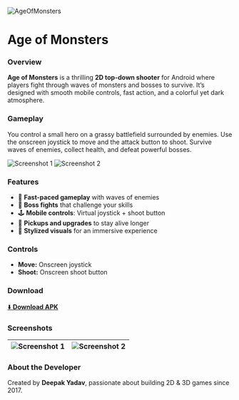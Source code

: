 ![AgeOfMonsters](https://github.com/user-attachments/assets/4123c295-0913-4897-9e53-9e78279d88cb)
# Age of Monsters

### Overview

**Age of Monsters** is a thrilling **2D top-down shooter** for Android where players fight through waves of monsters and bosses to survive. It’s designed with smooth mobile controls, fast action, and a colorful yet dark atmosphere.

### Gameplay

You control a small hero on a grassy battlefield surrounded by enemies. Use the onscreen joystick to move and the attack button to shoot. Survive waves of enemies, collect health, and defeat powerful bosses.

![Screenshot 1](images/1.jpg)
![Screenshot 2](images/2.jpg)

### Features

* 🎯 **Fast-paced gameplay** with waves of enemies
* 👹 **Boss fights** that challenge your skills
* 🕹 **Mobile controls**: Virtual joystick + shoot button
* 💎 **Pickups and upgrades** to stay alive longer
* 🌌 **Stylized visuals** for an immersive experience

### Controls

* **Move:** Onscreen joystick
* **Shoot:** Onscreen shoot button

### Download

[⬇️ **Download APK**]([#](https://github.com/Deepak-Yadav-14/Age-Of-Monsters/releases/download/v1.0.0/Age.Of.Monster.apk))

### Screenshots

| ![Screenshot 1](3.jpg) | ![Screenshot 2](4.jpg) |
| --------------------------------------------------------- | --------------------------------------------------------- |

### About the Developer

Created by **Deepak Yadav**, passionate about building 2D & 3D games since 2017.

